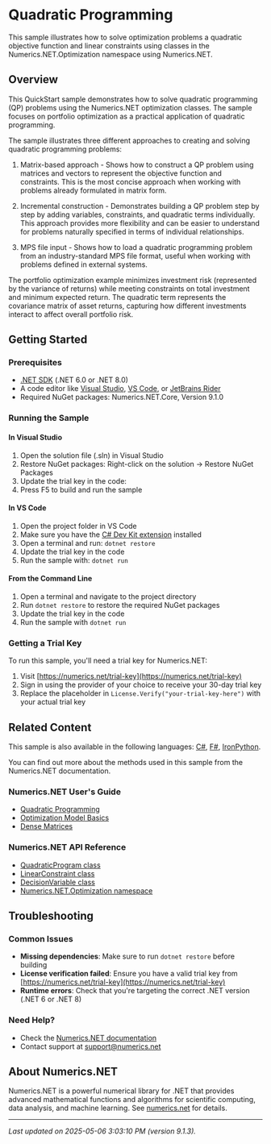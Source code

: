 # Quadratic Programming

This sample illustrates how to solve optimization problems a quadratic objective function and linear constraints using classes in the Numerics.NET.Optimization namespace using Numerics.NET.

## Overview

This QuickStart sample demonstrates how to solve quadratic programming (QP) problems using the
Numerics.NET optimization classes. The sample focuses on portfolio optimization as a practical
application of quadratic programming.

The sample illustrates three different approaches to creating and solving quadratic programming
problems:

1. Matrix-based approach - Shows how to construct a QP problem using matrices and vectors to
   represent the objective function and constraints. This is the most concise approach when working
   with problems already formulated in matrix form.

2. Incremental construction - Demonstrates building a QP problem step by step by adding variables,
   constraints, and quadratic terms individually. This approach provides more flexibility and can
   be easier to understand for problems naturally specified in terms of individual relationships.

3. MPS file input - Shows how to load a quadratic programming problem from an industry-standard
   MPS file format, useful when working with problems defined in external systems.

The portfolio optimization example minimizes investment risk (represented by the variance of
returns) while meeting constraints on total investment and minimum expected return. The quadratic
term represents the covariance matrix of asset returns, capturing how different investments
interact to affect overall portfolio risk.


## Getting Started

### Prerequisites

- [.NET SDK](https://dotnet.microsoft.com/download) (.NET 6.0 or .NET 8.0)
- A code editor like [Visual Studio](https://visualstudio.microsoft.com/), [VS Code](https://code.visualstudio.com/), or [JetBrains Rider](https://www.jetbrains.com/rider/)
- Required NuGet packages: Numerics.NET.Core, Version 9.1.0

### Running the Sample

#### In Visual Studio
1. Open the solution file (.sln) in Visual Studio
2. Restore NuGet packages: Right-click on the solution → Restore NuGet Packages
3. Update the trial key in the code:
4. Press F5 to build and run the sample

#### In VS Code

1. Open the project folder in VS Code
2. Make sure you have the [C# Dev Kit extension](https://marketplace.visualstudio.com/items?itemName=ms-dotnettools.csdevkit) installed
3. Open a terminal and run: `dotnet restore`
4. Update the trial key in the code 
5. Run the sample with: `dotnet run`

#### From the Command Line

1. Open a terminal and navigate to the project directory
2. Run `dotnet restore` to restore the required NuGet packages
3. Update the trial key in the code
4. Run the sample with `dotnet run`

### Getting a Trial Key

To run this sample, you'll need a trial key for Numerics.NET:

1. Visit [https://numerics.net/trial-key](https://numerics.net/trial-key)
2. Sign in using the provider of your choice to receive your 30-day trial key
3. Replace the placeholder in `License.Verify("your-trial-key-here")` with your actual trial key

## Related Content

This sample is also available in the following languages: 
[C#](https://github.com/NumericsDotNet/quickstart-csharp/tree/net462/mathematics/optimization/quadratic-programming), [F#](https://github.com/NumericsDotNet/quickstart-fsharp/tree/net462/mathematics/optimization/quadratic-programming), [IronPython](https://github.com/NumericsDotNet/quickstart-ironpython/tree/net462/mathematics/optimization/quadratic-programming).

You can find out more about the methods used in this sample from the Numerics.NET documentation.

### Numerics.NET User's Guide

- [Quadratic Programming](https://numerics.net/documentation/latest/mathematics/optimization/quadratic-programming)
- [Optimization Model Basics](https://numerics.net/documentation/latest/mathematics/optimization/optimization-model-basics)
- [Dense Matrices](https://numerics.net/documentation/latest/vector-and-matrix/matrices/dense-matrices)

### Numerics.NET API Reference

- [QuadraticProgram class](https://numerics.net/documentation/latest/reference/numerics.net.optimization.quadraticprogram)
- [LinearConstraint class](https://numerics.net/documentation/latest/reference/numerics.net.optimization.linearconstraint)
- [DecisionVariable class](https://numerics.net/documentation/latest/reference/numerics.net.optimization.decisionvariable)
- [Numerics.NET.Optimization namespace](https://numerics.net/documentation/latest/reference/numerics.net.optimization)


## Troubleshooting

### Common Issues

- **Missing dependencies**: Make sure to run `dotnet restore` before building
- **License verification failed**: Ensure you have a valid trial key from [https://numerics.net/trial-key](https://numerics.net/trial-key)
- **Runtime errors**: Check that you're targeting the correct .NET version (.NET 6 or .NET 8)

### Need Help?

- Check the [Numerics.NET documentation](https://numerics.net/documentation/)
- Contact support at [support@numerics.net](mailto:support@numerics.net?subject=QuadraticProgramming%20QuickStart%20Sample%20%28Visual+Basic%29)

## About Numerics.NET

Numerics.NET is a powerful numerical library for .NET that provides advanced mathematical 
functions and algorithms for scientific computing, data analysis, and machine learning.
See [numerics.net](https://numerics.net) for details.

---

_Last updated on 2025-05-06 3:03:10 PM (version 9.1.3)._
